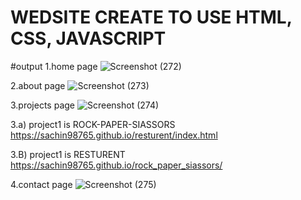 # WEDSITE CREATE TO USE  HTML, CSS, JAVASCRIPT

#output
1.home page
![Screenshot (272)](https://github.com/user-attachments/assets/6766b8b3-f40c-45e3-8c3a-bf6d696748e7)

2.about page
  ![Screenshot (273)](https://github.com/user-attachments/assets/eed0ce92-d12c-4e78-976a-41d003509235)

3.projects page
  ![Screenshot (274)](https://github.com/user-attachments/assets/6a10f098-7072-4f4b-9c4a-bde0bf19b5ba)

 3.a) project1 is ROCK-PAPER-SIASSORS
     https://sachin98765.github.io/resturent/index.html

3.B) project1 is RESTURENT
       https://sachin98765.github.io/rock_paper_siassors/
          
4.contact page
![Screenshot (275)](https://github.com/user-attachments/assets/41535735-ee4f-4f42-9308-fce1cbb65680)
